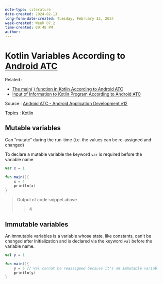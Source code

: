 ```yaml
---
note-type: literature
date-created: 2024-02-13
long-form-date-created: Tuesday, February 13, 2024
week-created: Week 07.2
time-created: 09:48 PM
author:
---
```


# Kotlin Variables According to [Android ATC](Android%20Advanced%20Training%20Consultants.md)

Related :

- [The main( ) function in Kotlin According to Android ATC](<The%20main(%20)%20function%20in%20Kotlin%20According%20to%20Android%20ATC.md>)
- [Input of Information to Kotlin Program According to Android ATC](Input%20of%20Information%20to%20Kotlin%20Program%20According%20to%20Android%20ATC.md)

Source : [Android ATC - Android Application Development v12](Android%20ATC%20-%20Android%20Application%20Development%20v12.md)

Topics : [Kotlin](../../4-hub-notes-🚉/Kotlin%20Programming%20Language.md)

## Mutable variables

Can "mutate" during the run-time (i.e. the values can be re-assigned and changed)

To declare a mutable variable the keyword `var` is required before the variable name

```kotlin
var x = 1

fun main(){
    x = 4
    println(x)
}
```

> Output of code snippet above
>
> > 4

## Immutable variables

An immutable variables is a variable whose state, like constants, can't be changed after
Initialization and is declared via the keyword `val` before the variable name.

```kotlin
val y = 1

fun main(){
    y = 5 // Val cannot be reassigned because it's an immutable variable
    println(y)
}
```
